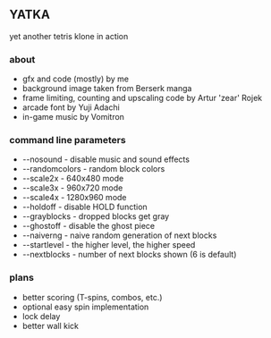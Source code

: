 ## YATKA
yet another tetris klone in action

### about
- gfx and code (mostly) by me
- background image taken from Berserk manga
- frame limiting, counting and upscaling code by Artur 'zear' Rojek
- arcade font by Yuji Adachi
- in-game music by Vomitron

### command line parameters
- --nosound - disable music and sound effects
- --randomcolors - random block colors
- --scale2x - 640x480 mode
- --scale3x - 960x720 mode
- --scale4x - 1280x960 mode
- --holdoff - disable HOLD function
- --grayblocks - dropped blocks get gray
- --ghostoff - disable the ghost piece
- --naiverng - naive random generation of next blocks
- --startlevel <num> - the higher level, the higher speed
- --nextblocks <num> - number of next blocks shown (6 is default)

### plans
- better scoring (T-spins, combos, etc.)
- optional easy spin implementation
- lock delay
- better wall kick
